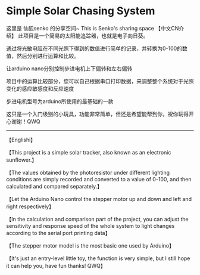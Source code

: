 #  Simple Solar Chasing System
 
这里是  仙狐senko 的分享空间~
This is Senko's sharing space
【中文CN介绍】
此项目是一个简易的太阳能追踪器，也就是电子向日葵。

通过将光敏电阻在不同光照下得到的数值进行简单的记录，并转换为0-100的数值，然后分别进行运算和比较。

让arduino nano分别控制步进电机上下偏转和左右偏转

项目中的运算比较部分，您可以自己根据串口打印数据，来调整整个系统对于光照变化的感应敏感度和反应速度

步进电机型号为arduino所使用的最基础的一款

这只是一个入门级别的小玩具，功能非常简单，但还是希望能帮到你，祝你玩得开心谢谢！QWQ

-------------------------------------------------------------------------------------------------------------------------
【Englishi】

【This project is a simple solar tracker, also known as an electronic sunflower.】

【The values obtained by the photoresistor under different lighting conditions are simply recorded and converted to a value of 0-100, and then calculated and compared separately.】

【Let the Arduino Nano control the stepper motor up and down and left and right respectively】

【In the calculation and comparison part of the project, you can adjust the sensitivity and response speed of the whole system to light changes according to the serial port printing data】

【The stepper motor model is the most basic one used by Arduino】

【It's just an entry-level little toy, the function is very simple, but I still hope it can help you, have fun thanks! QWQ】
